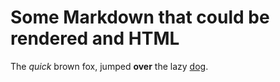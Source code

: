 # Some Markdown that could be rendered and HTML

The _quick_ brown fox, jumped **over** the lazy [dog](https://en.wikipedia.org/wiki/Dog).
